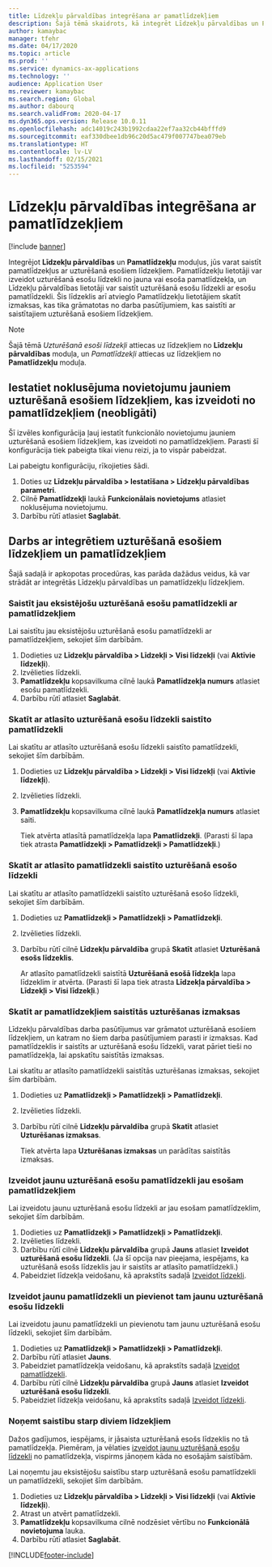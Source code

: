 ```yaml
---
title: Līdzekļu pārvaldības integrēšana ar pamatlīdzekļiem
description: Šajā tēmā skaidrots, kā integrēt Līdzekļu pārvaldības un Pamatlīdzekļu moduļus, lai varētu saistīt pamatlīdzekļus ar uzturēšanā esošiem līdzekļiem.
author: kamaybac
manager: tfehr
ms.date: 04/17/2020
ms.topic: article
ms.prod: ''
ms.service: dynamics-ax-applications
ms.technology: ''
audience: Application User
ms.reviewer: kamaybac
ms.search.region: Global
ms.author: dabourq
ms.search.validFrom: 2020-04-17
ms.dyn365.ops.version: Release 10.0.11
ms.openlocfilehash: adc14019c243b1992cdaa22ef7aa32cb44bfffd9
ms.sourcegitcommit: eaf330dbee1db96c20d5ac479f007747bea079eb
ms.translationtype: HT
ms.contentlocale: lv-LV
ms.lasthandoff: 02/15/2021
ms.locfileid: "5253594"
---
```

# <a name="integrate-asset-management-with-fixed-assets"></a>Līdzekļu pārvaldības integrēšana ar pamatlīdzekļiem

[!include [banner](../../includes/banner.md)]

Integrējot **Līdzekļu pārvaldības** un **Pamatlīdzekļu** moduļus, jūs varat saistīt pamatlīdzekļus ar uzturēšanā esošiem līdzekļiem. Pamatlīdzekļu lietotāji var izveidot uzturēšanā esošu līdzekli no jauna vai esoša pamatlīdzekļa, un Līdzekļu pārvaldības lietotāji var saistīt uzturēšanā esošu līdzekli ar esošu pamatlīdzekli. Šis līdzeklis arī atvieglo Pamatlīdzekļu lietotājiem skatīt izmaksas, kas tika grāmatotas no darba pasūtījumiem, kas saistīti ar saistītajiem uzturēšanā esošiem līdzekļiem.

> [!NOTE]
> Šajā tēmā *Uzturēšanā esoši līdzekļi* attiecas uz līdzekļiem no **Līdzekļu pārvaldības** moduļa, un *Pamatlīdzekļi* attiecas uz līdzekļiem no **Pamatlīdzekļu** moduļa.

## <a name="set-a-default-location-for-new-maintenance-assets-that-are-created-from-fixed-assets-optional"></a>Iestatiet noklusējuma novietojumu jauniem uzturēšanā esošiem līdzekļiem, kas izveidoti no pamatlīdzekļiem (neobligāti)

Šī izvēles konfigurācija ļauj iestatīt funkcionālo novietojumu jauniem uzturēšanā esošiem līdzekļiem, kas izveidoti no pamatlīdzekļiem. Parasti šī konfigurācija tiek pabeigta tikai vienu reizi, ja to vispār pabeidzat.

Lai pabeigtu konfigurāciju, rīkojieties šādi.

1. Doties uz **Līdzekļu pārvaldība \> Iestatīšana \> Līdzekļu pārvaldības parametri**.
1. Cilnē **Pamatlīdzekļi** laukā **Funkcionālais novietojums** atlasiet noklusējuma novietojumu.
1. Darbību rūtī atlasiet **Saglabāt**.

## <a name="work-with-integrated-maintenance-assets-and-fixed-assets"></a>Darbs ar integrētiem uzturēšanā esošiem līdzekļiem un pamatlīdzekļiem

Šajā sadaļā ir apkopotas procedūras, kas parāda dažādus veidus, kā var strādāt ar integrētās Līdzekļu pārvaldības un pamatlīdzekļu līdzekļiem.

### <a name="associate-an-existing-maintenance-asset-with-a-fixed-asset"></a>Saistīt jau eksistējošu uzturēšanā esošu pamatlīdzekli ar pamatlīdzekļiem

Lai saistītu jau eksistējošu uzturēšanā esošu pamatlīdzekli ar pamatlīdzekļiem, sekojiet šīm darbībām.

1. Dodieties uz **Līdzekļu pārvaldība \> Līdzekļi  \> Visi līdzekļi** (vai **Aktīvie līdzekļi**).
1. Izvēlieties līdzekli.
1. **Pamatlīdzekļu** kopsavilkuma cilnē laukā **Pamatlīdzekļa numurs** atlasiet esošu pamatlīdzekli.
1. Darbību rūtī atlasiet **Saglabāt**.

### <a name="view-the-fixed-asset-that-is-associated-with-a-selected-maintenance-asset"></a>Skatīt ar atlasīto uzturēšanā esošu līdzekli saistīto pamatlīdzekli

Lai skatītu ar atlasīto uzturēšanā esošu līdzekli saistīto pamatlīdzekli, sekojiet šīm darbībām.

1. Dodieties uz **Līdzekļu pārvaldība \> Līdzekļi  \> Visi līdzekļi** (vai **Aktīvie līdzekļi**).
1. Izvēlieties līdzekli.
1. **Pamatlīdzekļu** kopsavilkuma cilnē laukā **Pamatlīdzekļa numurs** atlasiet saiti.

    Tiek atvērta atlasītā pamatlīdzekļa lapa **Pamatlīdzekļi**. (Parasti šī lapa tiek atrasta **Pamatlīdzekļi \> Pamatlīdzekļi \> Pamatlīdzekļi**.)

### <a name="view-the-maintenance-asset-that-is-associated-with-a-selected-fixed-asset"></a>Skatīt ar atlasīto pamatlīdzekli saistīto uzturēšanā esošo līdzekli

Lai skatītu ar atlasīto pamatlīdzekli saistīto uzturēšanā esošo līdzekli, sekojiet šīm darbībām.

1. Dodieties uz **Pamatlīdzekļi \> Pamatlīdzekļi \> Pamatlīdzekļi**.
1. Izvēlieties līdzekli.
1. Darbību rūtī cilnē **Līdzekļu pārvaldība** grupā **Skatīt** atlasiet **Uzturēšanā esošs līdzeklis**.

    Ar atlasīto pamatlīdzekli saistītā **Uzturēšanā esošā līdzekļa** lapa līdzeklim ir atvērta. (Parasti šī lapa tiek atrasta **Līdzekļa pārvaldība \> Līdzekļi \> Visi līdzekļi**.)

### <a name="view-maintenance-costs-that-are-associated-with-a-fixed-asset"></a>Skatīt ar pamatlīdzekļiem saistītās uzturēšanas izmaksas

Līdzekļu pārvaldības darba pasūtījumus var grāmatot uzturēšanā esošiem līdzekļiem, un katram no šiem darba pasūtījumiem parasti ir izmaksas. Kad pamatlīdzeklis ir saistīts ar uzturēšanā esošu līdzekli, varat pāriet tieši no pamatlīdzekļa, lai apskatītu saistītās izmaksas.

Lai skatītu ar atlasīto pamatlīdzekli saistītās uzturēšanas izmaksas, sekojiet šīm darbībām.

1. Dodieties uz **Pamatlīdzekļi \> Pamatlīdzekļi \> Pamatlīdzekļi**.
1. Izvēlieties līdzekli.
1. Darbību rūtī cilnē **Līdzekļu pārvaldība** grupā **Skatīt** atlasiet **Uzturēšanas izmaksas**.

    Tiek atvērta lapa **Uzturēšanas izmaksas** un parādītas saistītās izmaksas.

### <a name="create-a-new-maintenance-asset-for-an-existing-fixed-asset"></a><a name="new-maintenance-from-fixed"></a>Izveidot jaunu uzturēšanā esošu pamatlīdzekli jau esošam pamatlīdzekļiem

Lai izveidotu jaunu uzturēšanā esošu līdzekli ar jau esošam pamatlīdzeklim, sekojiet šīm darbībām.

1. Dodieties uz **Pamatlīdzekļi \> Pamatlīdzekļi \> Pamatlīdzekļi**.
1. Izvēlieties līdzekli.
1. Darbību rūtī cilnē **Līdzekļu pārvaldība** grupā **Jauns** atlasiet **Izveidot uzturēšanā esošu līdzekli**. (Ja šī opcija nav pieejama, iespējams, ka uzturēšanā esošs līdzeklis jau ir saistīts ar atlasīto pamatlīdzekli.)
1. Pabeidziet līdzekļa veidošanu, kā aprakstīts sadaļā [Izveidot līdzekli](../objects/create-an-object.md).

### <a name="create-a-new-fixed-asset-and-add-a-new-maintenance-asset-for-it"></a>Izveidot jaunu pamatlīdzekli un pievienot tam jaunu uzturēšanā esošu līdzekli

Lai izveidotu jaunu pamatlīdzekli un pievienotu tam jaunu uzturēšanā esošu līdzekli, sekojiet šīm darbībām.

1. Dodieties uz **Pamatlīdzekļi \> Pamatlīdzekļi \> Pamatlīdzekļi**.
1. Darbību rūtī atlasiet **Jauns**.
1. Pabeidziet pamatlīdzekļa veidošanu, kā aprakstīts sadaļā [Izveidot pamatlīdzekli](../../../finance/fixed-assets/tasks/create-fixed-asset.md).
1. Darbību rūtī cilnē **Līdzekļu pārvaldība** grupā **Jauns** atlasiet **Izveidot uzturēšanā esošu līdzekli**.
1. Pabeidziet līdzekļa veidošanu, kā aprakstīts sadaļā [Izveidot līdzekli](../objects/create-an-object.md).

### <a name="remove-the-association-between-two-assets"></a>Noņemt saistību starp diviem līdzekļiem

Dažos gadījumos, iespējams, ir jāsaista uzturēšanā esošs līdzeklis no tā pamatlīdzekļa. Piemēram, ja vēlaties [izveidot jaunu uzturēšanā esošu līdzekli](#new-maintenance-from-fixed) no pamatlīdzekļa, vispirms jānoņem kāda no esošajām saistībām.

Lai noņemtu jau eksistējošu saistību starp uzturēšanā esošu pamatlīdzekli un pamatlīdzekli, sekojiet šīm darbībām.

1. Dodieties uz **Līdzekļu pārvaldība \> Līdzekļi  \> Visi līdzekļi** (vai **Aktīvie līdzekļi**).
1. Atrast un atvērt pamatlīdzekli.
1. **Pamatlīdzekļu** kopsavilkuma cilnē nodzēsiet vērtību no **Funkcionālā novietojuma** lauka.
1. Darbību rūtī atlasiet **Saglabāt**.


[!INCLUDE[footer-include](../../../includes/footer-banner.md)]